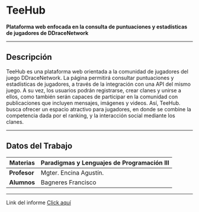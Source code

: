 # TeeHub

**Plataforma web enfocada en la consulta de puntuaciones y estadísticas de jugadores de DDraceNetwork**  

---

## **Descripción**  
TeeHub es una plataforma web orientada a la comunidad de jugadores del juego
DDraceNetwork. La página permitirá consultar puntuaciones y estadísticas de jugadores, a
través de la integración con una API del mismo juego. A su vez, los usuarios podrán
registrarse, crear clanes y unirse a ellos, como también serán capaces de participar en la
comunidad con publicaciones que incluyen mensajes, imágenes y videos.
Así, TeeHub. busca ofrecer un espacio atractivo para jugadores, en donde se combine
la competencia dada por el ranking, y la interacción social mediante los clanes.

---

## **Datos del Trabajo**  
| **Materias** |Paradigmas y Lenguajes de Programación III| 
|--------------|------------------------------------------|  
| **Profesor** | Mgter. Encina Agustín.                   |   
| **Alumnos**  | Bagneres Francisco                       |  
  

---
Link del informe
[Click aquí]()
